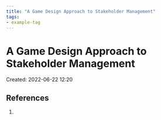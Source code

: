 ```yaml
---
title: "A Game Design Approach to Stakeholder Management"
tags:
- example-tag
---
```


# A Game Design Approach to Stakeholder Management
Created: 2022-06-22 12:20  



## References
1. 